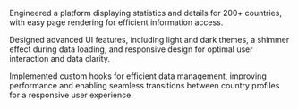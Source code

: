 Engineered a platform displaying statistics and details for 200+ countries, with easy page rendering for
efficient information access.

Designed advanced UI features, including light and dark themes, a shimmer effect during data loading, and
responsive design for optimal user interaction and data clarity.

Implemented custom hooks for efficient data management, improving performance and enabling seamless
transitions between country profiles for a responsive user experience.
